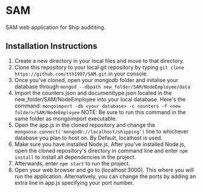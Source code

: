 # SAM
SAM web application for Ship audititing.

## Installation Instructions ##

1. Create a new directory in your local files and move to that directory. 
2. Clone this repository to your local git repository by typing ```git clone https://github.com/tth1997/SAM.git``` in your console.
3. Once you've cloned, open your mongodb folder and initalise your database through ```mongod --dbpath new_folder/SAM/NodeEmployee/data```
4. Import the counters.json and documenttype.json located in the new_folder/SAM/NodeEmployee into your local database. Here's the command: ```mongoimport -db <your database> -c counters -f <new folder>/SAM/NodeEmployee```
NOTE: Be sure to run this command in the same folder as mongoimport executable.
5. Open the app.js in the cloned repository and change the ```mongoose.connect('mongodb://localhost/shipping')``` line to whichever database you plan to host on.
By Default, localhost is used.
6. Make sure you have installed Node.js. After you've installed Node.js, open the cloned repository's directory in command line and enter ```npm install```
to install all dependencies in the project.
7. Afterwards, enter ```npm start``` to run the project.
8. Open your web browser and go to (localhost:3000). This where you will run the application. Alternatively, you can change the ports by adding an extra line in app.js specifying your port number.
